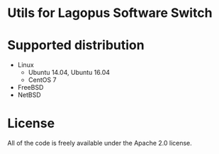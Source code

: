 Utils for Lagopus Software Switch
==========================

Supported distribution
===============================
- Linux
  - Ubuntu 14.04, Ubuntu 16.04
  - CentOS 7
- FreeBSD
- NetBSD

License
==========================
All of the code is freely available under the Apache 2.0 license.
